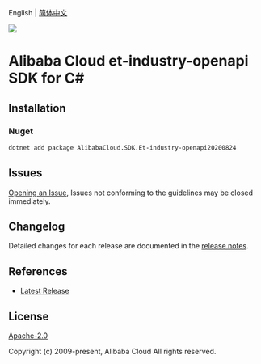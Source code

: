 English | [简体中文](README-CN.md)

![](https://aliyunsdk-pages.alicdn.com/icons/AlibabaCloud.svg)

# Alibaba Cloud et-industry-openapi SDK for C#

## Installation

### Nuget

```bash
dotnet add package AlibabaCloud.SDK.Et-industry-openapi20200824
```

## Issues

[Opening an Issue](https://github.com/aliyun/alibabacloud-csharp-sdk/issues/new), Issues not conforming to the guidelines may be closed immediately.

## Changelog

Detailed changes for each release are documented in the [release notes](./ChangeLog.md).

## References

* [Latest Release](https://github.com/aliyun/alibabacloud-csharp-sdk/)

## License

[Apache-2.0](http://www.apache.org/licenses/LICENSE-2.0)

Copyright (c) 2009-present, Alibaba Cloud All rights reserved.
